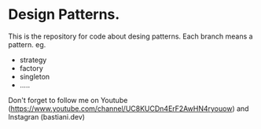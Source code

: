 # Design Patterns.

This is the repository for code about desing patterns.
Each branch means a pattern.
eg. 
 - strategy
 - factory
 - singleton
 - .....

Don't forget to follow me on Youtube (https://www.youtube.com/channel/UC8KUCDn4ErF2AwHN4ryouow) and Instagran (bastiani.dev)
